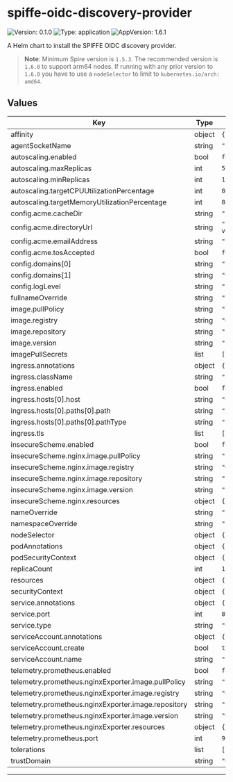 # spiffe-oidc-discovery-provider

<!-- This README.md is generated. Please edit README.md.gotmpl -->

![Version: 0.1.0](https://img.shields.io/badge/Version-0.1.0-informational?style=flat-square) ![Type: application](https://img.shields.io/badge/Type-application-informational?style=flat-square) ![AppVersion: 1.6.1](https://img.shields.io/badge/AppVersion-1.6.1-informational?style=flat-square)

A Helm chart to install the SPIFFE OIDC discovery provider.

> **Note**: Minimum Spire version is `1.5.3`.
> The recommended version is `1.6.0` to support arm64 nodes. If running with any
> prior version to `1.6.0` you have to use a `nodeSelector` to limit to `kubernetes.io/arch: amd64`.

## Values

| Key | Type | Default | Description |
|-----|------|---------|-------------|
| affinity | object | `{}` |  |
| agentSocketName | string | `"spire-agent.sock"` |  |
| autoscaling.enabled | bool | `false` |  |
| autoscaling.maxReplicas | int | `5` |  |
| autoscaling.minReplicas | int | `1` |  |
| autoscaling.targetCPUUtilizationPercentage | int | `80` |  |
| autoscaling.targetMemoryUtilizationPercentage | int | `80` |  |
| config.acme.cacheDir | string | `"/run/spire"` |  |
| config.acme.directoryUrl | string | `"https://acme-v02.api.letsencrypt.org/directory"` |  |
| config.acme.emailAddress | string | `"letsencrypt@example.org"` |  |
| config.acme.tosAccepted | bool | `false` |  |
| config.domains[0] | string | `"localhost"` |  |
| config.domains[1] | string | `"oidc-discovery.example.org"` |  |
| config.logLevel | string | `"info"` |  |
| fullnameOverride | string | `""` |  |
| image.pullPolicy | string | `"IfNotPresent"` |  |
| image.registry | string | `"ghcr.io"` |  |
| image.repository | string | `"spiffe/oidc-discovery-provider"` |  |
| image.version | string | `""` |  |
| imagePullSecrets | list | `[]` |  |
| ingress.annotations | object | `{}` |  |
| ingress.className | string | `""` |  |
| ingress.enabled | bool | `false` |  |
| ingress.hosts[0].host | string | `"oidc-discovery.example.org"` |  |
| ingress.hosts[0].paths[0].path | string | `"/"` |  |
| ingress.hosts[0].paths[0].pathType | string | `"Prefix"` |  |
| ingress.tls | list | `[]` |  |
| insecureScheme.enabled | bool | `false` |  |
| insecureScheme.nginx.image.pullPolicy | string | `"IfNotPresent"` |  |
| insecureScheme.nginx.image.registry | string | `"docker.io"` |  |
| insecureScheme.nginx.image.repository | string | `"nginxinc/nginx-unprivileged"` |  |
| insecureScheme.nginx.image.version | string | `"1.23.2-alpine"` |  |
| insecureScheme.nginx.resources | object | `{}` |  |
| nameOverride | string | `""` |  |
| namespaceOverride | string | `""` |  |
| nodeSelector | object | `{}` |  |
| podAnnotations | object | `{}` |  |
| podSecurityContext | object | `{}` |  |
| replicaCount | int | `1` |  |
| resources | object | `{}` |  |
| securityContext | object | `{}` |  |
| service.annotations | object | `{}` |  |
| service.port | int | `80` |  |
| service.type | string | `"ClusterIP"` |  |
| serviceAccount.annotations | object | `{}` |  |
| serviceAccount.create | bool | `true` |  |
| serviceAccount.name | string | `""` |  |
| telemetry.prometheus.enabled | bool | `false` |  |
| telemetry.prometheus.nginxExporter.image.pullPolicy | string | `"IfNotPresent"` |  |
| telemetry.prometheus.nginxExporter.image.registry | string | `"docker.io"` |  |
| telemetry.prometheus.nginxExporter.image.repository | string | `"nginx/nginx-prometheus-exporter"` |  |
| telemetry.prometheus.nginxExporter.image.version | string | `"0.11.0"` |  |
| telemetry.prometheus.nginxExporter.resources | object | `{}` |  |
| telemetry.prometheus.port | int | `9988` |  |
| tolerations | list | `[]` |  |
| trustDomain | string | `"example.org"` |  |

----------------------------------------------
